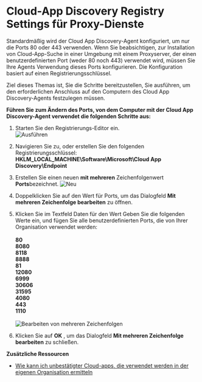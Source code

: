 <properties 
    pageTitle="App-Suche Registry Settings für Proxy-Dienste Cloud | Microsoft Azure" 
    description="Das Ziel dieses Themas stellen Sie mit den Schritten bereit, die Sie ausführen, um die erforderliche Port auf den Computern des Cloud App Discovery-Agents festlegen müssen." 
    services="active-directory" 
    documentationCenter="" 
    authors="markusvi" 
    manager="femila"/>

<tags 
    ms.service="active-directory" 
    ms.workload="identity" 
    ms.tgt_pltfrm="na" 
    ms.devlang="na" 
    ms.topic="article" 
    ms.date="10/10/2016" 
    ms.author="markusvi"/>

# <a name="cloud-app-discovery-registry-settings-for-proxy-services"></a>Cloud-App Discovery Registry Settings für Proxy-Dienste

Standardmäßig wird der Cloud App Discovery-Agent konfiguriert, um nur die Ports 80 oder 443 verwenden. Wenn Sie beabsichtigen, zur Installation von Cloud-App-Suche in einer Umgebung mit einem Proxyserver, der einen benutzerdefinierten Port (weder 80 noch 443) verwendet wird, müssen Sie Ihre Agents Verwendung dieses Ports konfigurieren. Die Konfiguration basiert auf einen Registrierungsschlüssel.


Ziel dieses Themas ist, Sie die Schritte bereitzustellen, Sie ausführen, um den erforderlichen Anschluss auf den Computern des Cloud App Discovery-Agents festzulegen müssen.



**Führen Sie zum Ändern des Ports, von dem Computer mit der Cloud App Discovery-Agent verwendet die folgenden Schritte aus:**


1. Starten Sie den Registrierungs-Editor ein. <br> ![Ausführen](./media/active-directory-cloudappdiscovery-registry-settings-for-proxy-services/proxy01.png)

2. Navigieren Sie zu, oder erstellen Sie den folgenden Registrierungsschlüssel: <br> **HKLM_LOCAL_MACHINE\Software\Microsoft\Cloud App Discovery\Endpoint** 

3. Erstellen Sie einen neuen **mit mehreren** Zeichenfolgenwert **Ports**bezeichnet. ![Neu](./media/active-directory-cloudappdiscovery-registry-settings-for-proxy-services/proxy02.png)

4. Doppelklicken Sie auf den Wert für Ports, um das Dialogfeld **Mit mehreren Zeichenfolge bearbeiten** zu öffnen.


5. Klicken Sie im Textfeld Daten für den Wert Geben Sie die folgenden Werte ein, und fügen Sie alle benutzerdefinierten Ports, die von Ihrer Organisation verwendet werden: <br><br>
**80** <br>
**8080** <br>
**8118** <br>
**8888** <br>
**81** <br>
**12080** <br>
**6999** <br>
**30606** <br>
**31595** <br>
**4080** <br>
**443** <br>
**1110** <br><br>
![Bearbeiten von mehreren Zeichenfolgen](./media/active-directory-cloudappdiscovery-registry-settings-for-proxy-services/proxy03.png)

6. Klicken Sie auf **OK** , um das Dialogfeld **Mit mehreren Zeichenfolge bearbeiten** zu schließen.



**Zusätzliche Ressourcen**


* [Wie kann ich unbestätigter Cloud-apps, die verwendet werden in der eigenen Organisation ermitteln](active-directory-cloudappdiscovery-whatis.md) 


